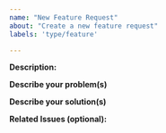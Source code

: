 ```yaml
---
name: "New Feature Request"
about: "Create a new feature request"
labels: 'type/feature'

---
```


**Description:**
<!-- Give a brief description of the new feature -->

**Describe your problem(s)**

**Describe your solution(s)**

**Related Issues (optional):**
<!-- Any related issues such as sub tasks, issues reported in other repositories (e.g component repositories), similar problems, etc. -->
